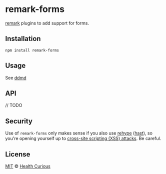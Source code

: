# remark-forms

[remark](https://github.com/remarkjs/remark) plugins to add support for forms.


## Installation

```shell
npm install remark-forms
```

## Usage

See [ddmd](../README.md)

## API 

// TODO


## Security

Use of `remark-forms` only makes sense if you also use [rehype](https://github.com/rehypejs/rehype) ([hast](https://github.com/syntax-tree/hast)), so you're opening yourself up to [cross-site scripting (XSS) attacks](https://github.com/rehypejs/rehype). Be careful.

## License

[MIT](../LICENSE) © [Health Curious](healthcurious.com)